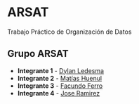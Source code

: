 # ARSAT
Trabajo Práctico de Organización de Datos 

## Grupo ARSAT

* **Integrante 1** - [Dylan Ledesma](https://github.com/dyylanl)
* **Integrante 2** - [Matías Huenul](https://github.com/matias-07)
* **Integrante 3** - [Facundo Ferro](https://github.com/FaqundoWerden)
* **Integrante 4** - [Jose Ramirez](https://github.com/Jose897)
